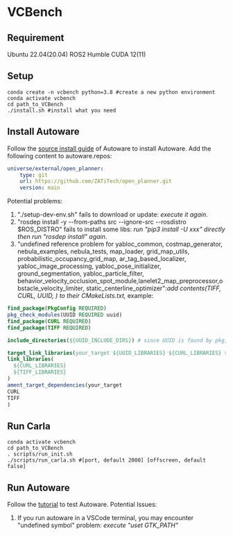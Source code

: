 <!--
 * @Description: 
 * @Author: Sauron
 * @Date: 2023-11-15 17:50:35
 * @LastEditTime: 2023-11-17 22:54:55
 * @LastEditors: Sauron
-->
# VCBench

## Requirement
Ubuntu 22.04(20.04)
ROS2 Humble
CUDA 12(11)

## Setup
```shell
conda create -n vcbench python=3.8 #create a new python environment
conda activate vcbench
cd path_to_VCBench
./install.sh #install what you need
```

## Install Autoware
Follow the [source install guide](https://autowarefoundation.github.io/autoware-documentation/main/installation/autoware/source-installation/) of Autoware to install Autoware. Add the following content to autoware.repos:
```yaml
universe/external/open_planner:
    type: git
    url: https://github.com/ZATiTech/open_planner.git
    version: main
```

Potential problems:
1. "./setup-dev-env.sh" fails to download or update: *execute it again*.
2. "rosdep install -y --from-paths src --ignore-src --rosdistro $ROS_DISTRO" fails to install some libs: *run "pip3 install -U xxx" directly then run "rosdep install" again*.
3. "undefined reference problem for yabloc_common, costmap_generator, nebula_examples, nebula_tests, map_loader, grid_map_utils, probabilistic_occupancy_grid_map, ar_tag_based_localizer, yabloc_image_processing, yabloc_pose_initializer, ground_segmentation, yabloc_particle_filter, behavior_velocity_occlusion_spot_module,lanelet2_map_preprocessor,obstacle_velocity_limiter, static_centerline_optimizer":*add contents(TIFF, CURL, UUID, ) to their CMakeLists.txt,* example:
```cmake
find_package(PkgConfig REQUIRED)
pkg_check_modules(UUID REQUIRED uuid)
find_package(CURL REQUIRED)
find_package(TIFF REQUIRED)

include_directories(${UUID_INCLUDE_DIRS}) # since UUID is found by pkg, so you may need to tell it where to find its headers

target_link_libraries(your_target ${UUID_LIBRARIES} ${CURL_LIBRARIES} ${TIFF_LIBRARIES})
link_libraries(
  ${CURL_LIBRARIES}
  ${TIFF_LIBRARIES}
)
ament_target_dependencies(your_target 
CURL
TIFF
)
```

## Run Carla
```shell
conda activate vcbench
cd path_to_VCBench
. scripts/run_init.sh
./scripts/run_carla.sh #[port, default 2000] [offscreen, default false]
```

## Run Autoware
Follow the [tutorial](https://autowarefoundation.github.io/autoware-documentation/main/tutorials/ad-hoc-simulation/planning-simulation/) to test Autoware.
Potential Issues:
1. If you run autoware in a VSCode terminal, you may encounter "undefined symbol" problem: *execute "uset GTK_PATH"*